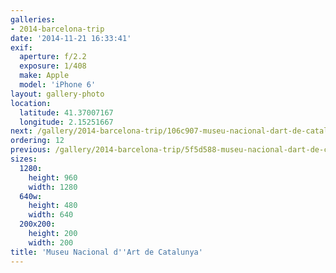 ```yaml
---
galleries:
- 2014-barcelona-trip
date: '2014-11-21 16:33:41'
exif:
  aperture: f/2.2
  exposure: 1/408
  make: Apple
  model: 'iPhone 6'
layout: gallery-photo
location:
  latitude: 41.37007167
  longitude: 2.15251667
next: /gallery/2014-barcelona-trip/106c907-museu-nacional-dart-de-catalunya
ordering: 12
previous: /gallery/2014-barcelona-trip/5f5d588-museu-nacional-dart-de-catalunya
sizes:
  1280:
    height: 960
    width: 1280
  640w:
    height: 480
    width: 640
  200x200:
    height: 200
    width: 200
title: 'Museu Nacional d''Art de Catalunya'
---
```

